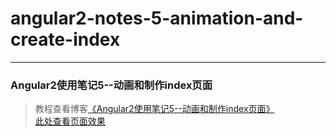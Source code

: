 # angular2-notes-5-animation-and-create-index             
---
### Angular2使用笔记5--动画和制作index页面               

> 教程查看博客[《Angular2使用笔记5--动画和制作index页面》](https://godbasin.github.io/2016/10/29/angular2-notes-5-animation-and-create-index/)                                      
> [此处查看页面效果](http://oc8qsv1w6.bkt.clouddn.com/5-animation-and-create-index/index.html#/index)
